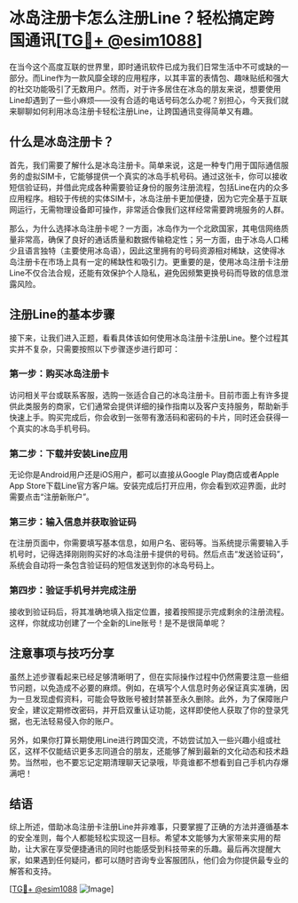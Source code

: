 # 冰岛注册卡怎么注册Line？轻松搞定跨国通讯[[TG💪+ @esim1088](https://t.me/s/esim1088)]

在当今这个高度互联的世界里，即时通讯软件已成为我们日常生活中不可或缺的一部分。而Line作为一款风靡全球的应用程序，以其丰富的表情包、趣味贴纸和强大的社交功能吸引了无数用户。然而，对于许多居住在冰岛的朋友来说，想要使用Line却遇到了一些小麻烦——没有合适的电话号码怎么办呢？别担心，今天我们就来聊聊如何利用冰岛注册卡轻松注册Line，让跨国通讯变得简单又有趣。

## 什么是冰岛注册卡？

首先，我们需要了解什么是冰岛注册卡。简单来说，这是一种专门用于国际通信服务的虚拟SIM卡，它能够提供一个真实的冰岛手机号码。通过这张卡，你可以接收短信验证码，并借此完成各种需要验证身份的服务注册流程，包括Line在内的众多应用程序。相较于传统的实体SIM卡，冰岛注册卡更加便捷，因为它完全基于互联网运行，无需物理设备即可操作，非常适合像我们这样经常需要跨境服务的人群。

那么，为什么选择冰岛注册卡呢？一方面，冰岛作为一个北欧国家，其电信网络质量非常高，确保了良好的通话质量和数据传输稳定性；另一方面，由于冰岛人口稀少且语言独特（主要使用冰岛语），因此这里拥有的号码资源相对稀缺，这使得冰岛注册卡在市场上具有一定的稀缺性和吸引力。更重要的是，使用冰岛注册卡注册Line不仅合法合规，还能有效保护个人隐私，避免因频繁更换号码而导致的信息泄露风险。

## 注册Line的基本步骤

接下来，让我们进入正题，看看具体该如何使用冰岛注册卡注册Line。整个过程其实并不复杂，只需要按照以下步骤逐步进行即可：

### 第一步：购买冰岛注册卡
访问相关平台或联系客服，选购一张适合自己的冰岛注册卡。目前市面上有许多提供此类服务的商家，它们通常会提供详细的操作指南以及客户支持服务，帮助新手快速上手。购买完成后，你会收到一张带有激活码和密码的卡片，同时还会获得一个真实的冰岛手机号码。

### 第二步：下载并安装Line应用
无论你是Android用户还是iOS用户，都可以直接从Google Play商店或者Apple App Store下载Line官方客户端。安装完成后打开应用，你会看到欢迎界面，此时需要点击“注册新账户”。

### 第三步：输入信息并获取验证码
在注册页面中，你需要填写基本信息，如用户名、密码等。当系统提示需要输入手机号时，记得选择刚刚购买好的冰岛注册卡提供的号码。然后点击“发送验证码”，系统会自动将一条包含验证码的短信发送到你的冰岛号码上。

### 第四步：验证手机号并完成注册
接收到验证码后，将其准确地填入指定位置，接着按照提示完成剩余的注册流程。这样，你就成功创建了一个全新的Line账号！是不是很简单呢？

## 注意事项与技巧分享

虽然上述步骤看起来已经足够清晰明了，但在实际操作过程中仍然需要注意一些细节问题，以免造成不必要的麻烦。例如，在填写个人信息时务必保证真实准确，因为一旦发现虚假资料，可能会导致账号被封禁甚至永久删除。此外，为了保障账户安全，建议定期修改密码，并开启双重认证功能，这样即使他人获取了你的登录凭据，也无法轻易侵入你的账户。

另外，如果你打算长期使用Line进行跨国交流，不妨尝试加入一些兴趣小组或社区，这样不仅能结识更多志同道合的朋友，还能够了解到最新的文化动态和技术趋势。当然啦，也不要忘记定期清理聊天记录哦，毕竟谁都不想看到自己手机内存爆满吧！

## 结语

综上所述，借助冰岛注册卡注册Line并非难事，只要掌握了正确的方法并遵循基本的安全准则，每个人都能轻松实现这一目标。希望本文能够为大家带来实用的帮助，让大家在享受便捷通讯的同时也能感受到科技带来的乐趣。最后再次提醒大家，如果遇到任何疑问，都可以随时咨询专业客服团队，他们会为你提供最专业的解答和支持。

[[TG💪+ @esim1088](https://t.me/s/esim1088) ![Image](https://i.postimg.cc/4NQfJmqS/Snipaste-2025-05-13-00-14-12.png)]